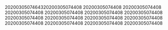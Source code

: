 2020030507464320200305074408
20200305074408
20200305074408
20200305074408
20200305074408
20200305074408
20200305074408
20200305074408
20200305074408
20200305074408
20200305074408
20200305074408
20200305074408
20200305074408
20200305074408

